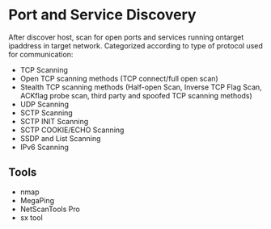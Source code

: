 # Port and Service Discovery

After discover host, scan for open ports and services running ontarget ipaddress in target network. Categorized according to type of protocol used for communication:&#x20;

* TCP Scanning&#x20;
* Open TCP scanning methods (TCP connect/full open scan)&#x20;
* Stealth TCP scanning methods (Half-open Scan, Inverse TCP Flag Scan, ACKflag probe scan, third party and spoofed TCP scanning methods)&#x20;
* UDP Scanning&#x20;
* SCTP Scanning&#x20;
* SCTP INIT Scanning&#x20;
* SCTP COOKIE/ECHO Scanning&#x20;
* SSDP and List Scanning&#x20;
* IPv6 Scanning



## Tools

* nmap
* MegaPing
* NetScanTools Pro
* sx tool
